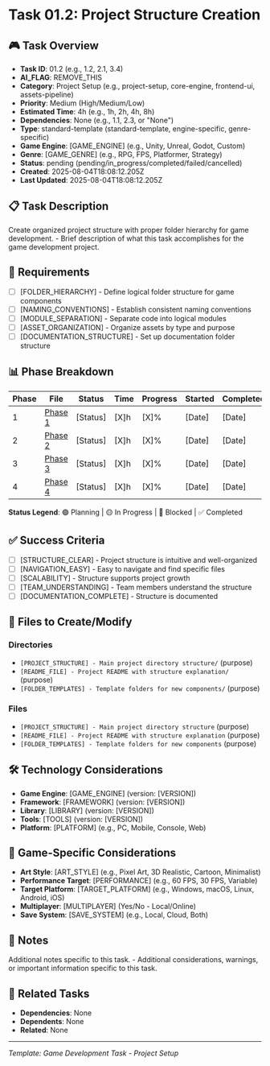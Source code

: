 # Task 01.2: Project Structure Creation

## 🎮 Task Overview
- **Task ID**: 01.2 (e.g., 1.2, 2.1, 3.4)
- **AI_FLAG**: REMOVE_THIS
- **Category**: Project Setup (e.g., project-setup, core-engine, frontend-ui, assets-pipeline)
- **Priority**: Medium (High/Medium/Low)
- **Estimated Time**: 4h (e.g., 1h, 2h, 4h, 8h)
- **Dependencies**: None (e.g., 1.1, 2.3, or "None")
- **Type**: standard-template (standard-template, engine-specific, genre-specific)
- **Game Engine**: [GAME_ENGINE] (e.g., Unity, Unreal, Godot, Custom)
- **Genre**: [GAME_GENRE] (e.g., RPG, FPS, Platformer, Strategy)
- **Status**: pending (pending/in_progress/completed/failed/cancelled)
- **Created**: 2025-08-04T18:08:12.205Z
- **Last Updated**: 2025-08-04T18:08:12.205Z

## 📋 Task Description
Create organized project structure with proper folder hierarchy for game development. - Brief description of what this task accomplishes for the game development project.

## 🎯 Requirements
- [ ] [FOLDER_HIERARCHY] - Define logical folder structure for game components
- [ ] [NAMING_CONVENTIONS] - Establish consistent naming conventions
- [ ] [MODULE_SEPARATION] - Separate code into logical modules
- [ ] [ASSET_ORGANIZATION] - Organize assets by type and purpose
- [ ] [DOCUMENTATION_STRUCTURE] - Set up documentation folder structure

## 📊 Phase Breakdown
| Phase | File | Status | Time | Progress | Started | Completed |
|-------|------|--------|------|----------|---------|-----------|
| 1 | [Phase 1](./02-project-structure-creation-phase-1.md) | [Status] | [X]h | [X]% | [Date] | [Date] |
| 2 | [Phase 2](./02-project-structure-creation-phase-2.md) | [Status] | [X]h | [X]% | [Date] | [Date] |
| 3 | [Phase 3](./02-project-structure-creation-phase-3.md) | [Status] | [X]h | [X]% | [Date] | [Date] |
| 4 | [Phase 4](./02-project-structure-creation-phase-4.md) | [Status] | [X]h | [X]% | [Date] | [Date] |

**Status Legend**: 🟢 Planning | 🟡 In Progress | 🔴 Blocked | ✅ Completed

## ✅ Success Criteria
- [ ] [STRUCTURE_CLEAR] - Project structure is intuitive and well-organized
- [ ] [NAVIGATION_EASY] - Easy to navigate and find specific files
- [ ] [SCALABILITY] - Structure supports project growth
- [ ] [TEAM_UNDERSTANDING] - Team members understand the structure
- [ ] [DOCUMENTATION_COMPLETE] - Structure is documented

## 📁 Files to Create/Modify
### Directories
- `[PROJECT_STRUCTURE] - Main project directory structure/` (purpose)
- `[README_FILE] - Project README with structure explanation/` (purpose)
- `[FOLDER_TEMPLATES] - Template folders for new components/` (purpose)

### Files
- `[PROJECT_STRUCTURE] - Main project directory structure` (purpose)
- `[README_FILE] - Project README with structure explanation` (purpose)
- `[FOLDER_TEMPLATES] - Template folders for new components` (purpose)

## 🛠️ Technology Considerations
- **Game Engine**: [GAME_ENGINE] (version: [VERSION])
- **Framework**: [FRAMEWORK] (version: [VERSION])
- **Library**: [LIBRARY] (version: [VERSION])
- **Tools**: [TOOLS] (version: [VERSION])
- **Platform**: [PLATFORM] (e.g., PC, Mobile, Console, Web)

## 🎨 Game-Specific Considerations
- **Art Style**: [ART_STYLE] (e.g., Pixel Art, 3D Realistic, Cartoon, Minimalist)
- **Performance Target**: [PERFORMANCE] (e.g., 60 FPS, 30 FPS, Variable)
- **Target Platform**: [TARGET_PLATFORM] (e.g., Windows, macOS, Linux, Android, iOS)
- **Multiplayer**: [MULTIPLAYER] (Yes/No - Local/Online)
- **Save System**: [SAVE_SYSTEM] (e.g., Local, Cloud, Both)

## 📝 Notes
Additional notes specific to this task. - Additional considerations, warnings, or important information specific to this task.

## 🔗 Related Tasks
- **Dependencies**: None
- **Dependents**: None
- **Related**: None

---
*Template: Game Development Task - Project Setup* 